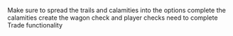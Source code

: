 Make sure to spread the trails and calamities into the options 
complete the calamities 
create the wagon check and player checks
need to complete Trade functionality